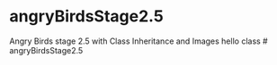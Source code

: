 # angryBirdsStage2.5
Angry Birds stage 2.5 with Class Inheritance and Images
hello class # angryBirdsStage2.5 
